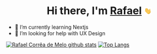 <h1 align="center">Hi there, I'm <a href="https://personal-website.lyem.vercel.app/">Rafael</a> <img width="4%" src="https://raw.githubusercontent.com/Lyem/Lyem/main/hi.gif"/></h1>

<!--
**Lyem/Lyem** is a ✨ _special_ ✨ repository because its `README.md` (this file) appears on your GitHub profile.

Here are some ideas to get you started:

- 🔭 I’m currently working on ...
- 🌱 I’m currently learning ...
- 👯 I’m looking to collaborate on ...
- 🤔 I’m looking for help with ...
- 💬 Ask me about ...
- 📫 How to reach me: ...
- 😄 Pronouns: ...
- ⚡ Fun fact: ...
-->

- 🌱 I’m currently learning Nextjs
- 🤔 I’m looking for help with UX Design

[![Rafael Corrêa de Melo github stats](https://github-readme-stats.vercel.app/api?username=lyem&show_icons=true&theme=radical)](https://personal-website.lyem.vercel.app/) [![Top Langs](https://github-readme-stats.vercel.app/api/top-langs/?username=lyem&layout=compact&show_icons=true&theme=radical)](https://personal-website.lyem.vercel.app/)
